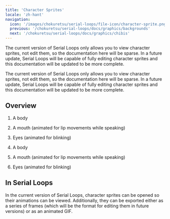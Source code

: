 ```yaml
---
title: 'Character Sprites'
locale: 'zh-hant'
navigation:
  icon: '/images/chokuretsu/serial-loops/file-icon/character-sprite.png'
  previous: '/chokuretsu/serial-loops/docs/graphics/backgrounds'
  next: '/chokuretsu/serial-loops/docs/graphics/chibis'
---
```


The current version of Serial Loops only allows you to view character sprites, not edit them, so the documentation here will be sparse.
In a future update, Serial Loops will be capable of fully editing character sprites and this documentation will be updated to be more complete.

The current version of Serial Loops only allows you to view character sprites,
not edit them, so the documentation here will be sparse. In a future update,
Serial Loops will be capable of fully editing character sprites and this
documentation will be updated to be more complete.

## Overview

1. A body
2. A mouth (animated for lip movements while speaking)
3. Eyes (animated for blinking)

1. A body
2. A mouth (animated for lip movements while speaking)
3. Eyes (animated for blinking)

## In Serial Loops
In the current version of Serial Loops, character sprites can be opened so their animations can be viewed. Additionally, they can be exported either
as a series of frames (which will be the format for editing them in future versions) or as an animated GIF.